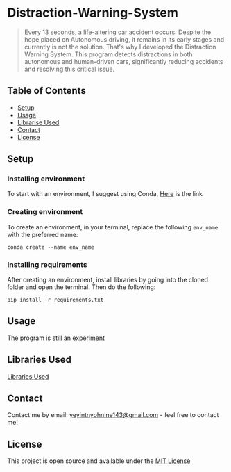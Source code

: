 # Distraction-Warning-System

> Every 13 seconds, a life-altering car accident occurs.
> Despite the hope placed on Autonomous driving, it remains in its early stages and currently is not the solution. 
> That's why I developed the Distraction Warning System.
> This program detects distractions in both autonomous and human-driven cars, significantly
> reducing accidents and resolving this critical issue. 

<!-- add screenshots later. -->

## Table of Contents
* [Setup](#setup)
* [Usage](#usage)
* [Librarise Used](#libraries-used)
* [Contact](#contact)
* [License](#license)


## Setup

### Installing environment
To start with an environment, I suggest using Conda, [Here](https://docs.conda.io/projects/conda/en/latest/user-guide/install/windows.html) is the link


### Creating environment
To create an environment, in your terminal, replace the following ```env_name``` with the preferred name:

```conda create --name env_name```


### Installing requirements
After creating an environment, install libraries by going into the cloned folder and open the terminal. Then do the following:

```pip install -r requirements.txt```


## Usage
The program is still an experiment


## Libraries Used
[Libraries Used](https://github.com/Ye-Yint-Nyo-Hmine/Distraction-Warning-System/blob/main/Prereqs/requirements.txt)


## Contact
Contact me by email: yeyintnyohnine143@gmail.com - feel free to contact me!


## License
This project is open source and available under the [MIT License](https://github.com/Ye-Yint-Nyo-Hmine/Distraction-Warning-System/blob/main/LICENSE)
